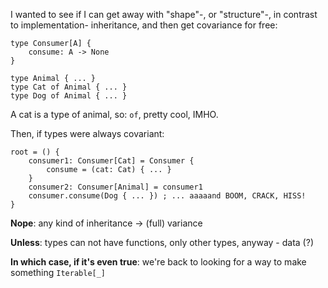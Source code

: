 I wanted to see if I can get away with "shape"-, or "structure"-, in contrast to implementation- inheritance,
and then get covariance for free:

```
type Consumer[A] {
    consume: A -> None
}

type Animal { ... }
type Cat of Animal { ... }
type Dog of Animal { ... }
```

A cat is a type of animal, so: `of`, pretty cool, IMHO.

Then, if types were always covariant:

```
root = () {
    consumer1: Consumer[Cat] = Consumer {
        consume = (cat: Cat) { ... }
    }
    consumer2: Consumer[Animal] = consumer1
    consumer.consume(Dog { ... }) ; ... aaaaand BOOM, CRACK, HISS!
}
```

**Nope**: any kind of inheritance -> (full) variance

**Unless**: types can not have functions, only other types, anyway - data (?)

**In which case, if it's even true**: we're back to looking for a way to make something `Iterable[_]`